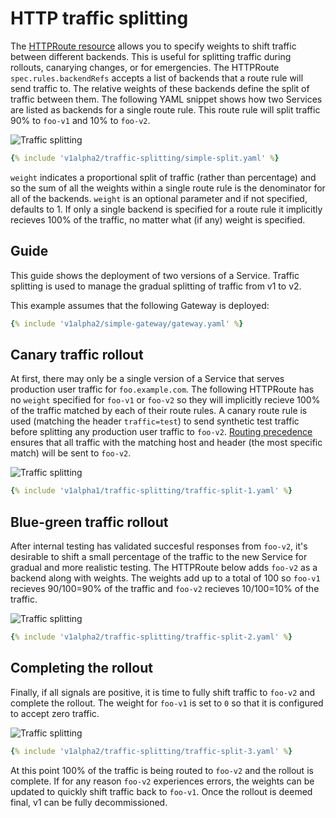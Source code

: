 # HTTP traffic splitting

The [HTTPRoute resource](/v1alpha2/api-types/httproute) allows you to specify weights to shift
traffic between different backends. This is useful for splitting traffic during
rollouts, canarying changes, or for emergencies. The HTTPRoute
`spec.rules.backendRefs` accepts a list of backends that a route rule will send
traffic to. The relative weights of these backends define the split of traffic
between them. The following YAML snippet shows how two Services are listed as
backends for a single route rule. This route rule will split traffic 90% to
`foo-v1` and 10% to `foo-v2`.

![Traffic splitting](/v1alpha2/images/simple-split.png)

```yaml
{% include 'v1alpha2/traffic-splitting/simple-split.yaml' %}  
```

`weight` indicates a proportional split of traffic (rather than percentage)
and so the sum of all the weights within a single route rule is the
denominator for all of the backends. `weight` is an optional parameter and if
not specified, defaults to 1. If only a single backend is specified for a
route rule it implicitly recieves 100% of the traffic, no matter what (if any)
weight is specified.

## Guide

This guide shows the deployment of two versions of a Service. Traffic splitting
is used to manage the gradual splitting of traffic from v1 to v2.

This example assumes that the following Gateway is deployed:

```yaml 
{% include 'v1alpha2/simple-gateway/gateway.yaml' %}   
```

## Canary traffic rollout

At first, there may only be a single version of a Service that serves
production user traffic for `foo.example.com`. The following HTTPRoute has no
`weight` specified for `foo-v1`  or `foo-v2` so they will implicitly
recieve 100% of the traffic matched by each of their route rules. A canary
route rule is used (matching the header `traffic=test`) to send synthetic test
traffic before splitting any production user traffic to `foo-v2`. [Routing
precedence](/v1alpha2/v1alpha2/references/spec/#gateway.networking.k8s.io/v1alpha2.HTTPRouteRule) ensures that
all traffic with the matching host and header (the most specific match) will
be sent to `foo-v2`.

![Traffic splitting](/v1alpha2/images/traffic-splitting-1.png)


```yaml
{% include 'v1alpha1/traffic-splitting/traffic-split-1.yaml' %}  
```

## Blue-green traffic rollout

After internal testing has validated succesful responses from `foo-v2`,
it's desirable to shift a small percentage of the traffic to the new Service
for gradual and more realistic testing. The HTTPRoute below adds `foo-v2`
as a backend along with weights. The weights add up to a total of 100 so
`foo-v1` recieves 90/100=90% of the traffic and `foo-v2` recieves
10/100=10% of the traffic.

![Traffic splitting](/v1alpha2/images/traffic-splitting-2.png)


```yaml
{% include 'v1alpha2/traffic-splitting/traffic-split-2.yaml' %}  
```

## Completing the rollout

Finally, if all signals are positive, it is time to fully shift traffic to
`foo-v2` and complete the rollout. The weight for `foo-v1` is set to
`0` so that it is configured to accept zero traffic. 

![Traffic splitting](/v1alpha2/images/traffic-splitting-3.png)


```yaml
{% include 'v1alpha2/traffic-splitting/traffic-split-3.yaml' %}  
```

At this point 100% of the traffic is being routed to `foo-v2` and the
rollout is complete. If for any reason `foo-v2` experiences errors, the
weights can be updated to quickly shift traffic back to `foo-v1`. Once
the rollout is deemed final, v1 can be fully decommissioned.

